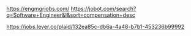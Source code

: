 https://engmgrjobs.com/
https://jobot.com/search?q=Software+Engineer&l&sort=compensation+desc

https://jobs.lever.co/plaid/132ea85c-db6a-4a48-b7b1-453236b99992